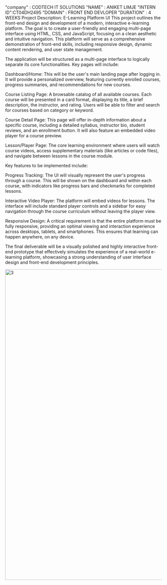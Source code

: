 "company" : CODTECH IT SOLUTIONS
"NAME" : ANIKET LIMJE
"INTERN ID":CT04DH2495
"DOMAIN" : FRONT END DEVLOPER
"DURATION" : 4 WEEKS
Project Description: E-Learning Platform UI
This project outlines the front-end design and development of a modern, interactive e-learning platform. The goal is to create a user-friendly and engaging multi-page interface using HTML, CSS, and JavaScript, focusing on a clean aesthetic and intuitive navigation. This platform will serve as a comprehensive demonstration of front-end skills, including responsive design, dynamic content rendering, and user state management.

The application will be structured as a multi-page interface to logically separate its core functionalities. Key pages will include:

Dashboard/Home: This will be the user's main landing page after logging in. It will provide a personalized overview, featuring currently enrolled courses, progress summaries, and recommendations for new courses.

Course Listing Page: A browsable catalog of all available courses. Each course will be presented in a card format, displaying its title, a brief description, the instructor, and rating. Users will be able to filter and search for courses based on category or keyword.

Course Detail Page: This page will offer in-depth information about a specific course, including a detailed syllabus, instructor bio, student reviews, and an enrollment button. It will also feature an embedded video player for a course preview.

Lesson/Player Page: The core learning environment where users will watch course videos, access supplementary materials (like articles or code files), and navigate between lessons in the course module.

Key features to be implemented include:

Progress Tracking: The UI will visually represent the user's progress through a course. This will be shown on the dashboard and within each course, with indicators like progress bars and checkmarks for completed lessons.

Interactive Video Player: The platform will embed videos for lessons. The interface will include standard player controls and a sidebar for easy navigation through the course curriculum without leaving the player view.

Responsive Design: A critical requirement is that the entire platform must be fully responsive, providing an optimal viewing and interaction experience across desktops, tablets, and smartphones. This ensures that learning can happen anywhere, on any device.

The final deliverable will be a visually polished and highly interactive front-end prototype that effectively simulates the experience of a real-world e-learning platform, showcasing a strong understanding of user interface design and front-end development principles.

<img width="1880" height="998" alt="3" src="https://github.com/user-attachments/assets/6ded957b-2aca-4a80-bb00-20a75fe64ca5" />



